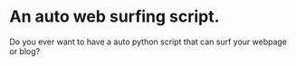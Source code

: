 # An auto web surfing script.
Do you ever want to have a auto python script that can surf your webpage or blog?

